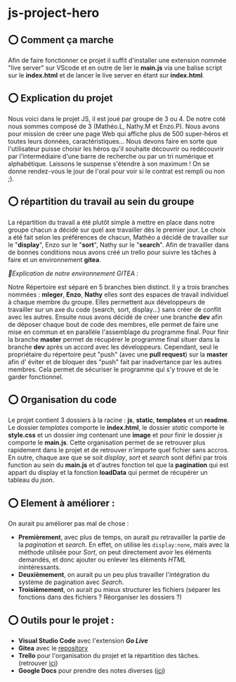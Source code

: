 # js-project-hero

## :o: Comment ça marche 
Afin de faire fonctionner ce projet il suffit d'installer une extension nommée "live server" sur VScode et en outre de lier le **main.js** via une balise script sur le **index.html** et de lancer le live server en étant sur **index.html**. 



## :o: Explication du projet

Nous voici dans le projet JS, il est joué par groupe de 3 ou 4. De notre coté nous sommes composé de 3 (Mathéo.L, Nathy.M et Enzo.P).
Nous avons pour mission de créer une page Web qui affiche plus de 500 super-héros et toutes leurs données, caractéristiques...
Nous devons faire en sorte que l'utilisateur puisse choisir les héros qu'il souhaite découvrir ou redécouvrir par l'intermédiaire d'une barre de recherche ou par un tri numérique et alphabétique.
Laissons le suspense s'étendre à son maximum !
On se donne rendez-vous le jour de l'oral pour voir si le contrat est rempli ou non ;).

## :o: répartition du travail au sein du groupe

La répartition du travail a été plutôt simple à mettre en place dans notre groupe chacun a décidé sur quel axe travailler dès le premier jour. Le choix a été fait selon les préférences de chacun, Mathéo a décidé de travailler sur le "**display**", Enzo sur le "**sort**", Nathy sur le "**search**". Afin de travailler dans de bonnes conditions nous avons créé un trello pour suivre les tâches à faire et un environnement **gitea**.

*:small_red_triangle:Explication de notre environnement GITEA :*

Notre Répertoire est séparé en 5 branches bien distinct. Il y a trois branches nommées : **mleger**, **Enzo**, **Nathy** elles sont des espaces de travail individuel à chaque membre du groupe. Elles permettent aux développeurs de travailler sur un axe du code (search, sort, display...) sans créer de conflit avec les autres. Ensuite nous avons décidé de créer une branche **dev** afin de déposer chaque bout de code des membres, elle permet de faire une mise en commun et en parallèle l'assemblage du programme final. Pour finir la branche **master** permet de récupérer le programme final situer dans la branche **dev** après un accord avec les développeurs. Cependant, seul le propriétaire du répertoire peut "push" (avec une **pull request**) sur la **master** afin d' éviter et de bloquer des "push" fait par inadvertance par les autres membres. Cela permet de sécuriser le programme qui s'y trouve et de le garder fonctionnel.

## :o: Organisation du code 

Le projet contient 3 dossiers à la racine : **js**, **static**, **templates** et un **readme**. Le dossier *templates* comporte le **index.html**, le dossier *static* comporte le **style.css** et un dossier *img* contenant une **image** et pour finir le dossier *js* comporte le **main.js**. Cette organisation permet de se retrouver plus rapidement dans le projet et de retrouver n'importe quel fichier sans accros. En outre, chaque axe que se soit *display*, *sort* et *search* sont défini par trois function au sein du **main.js** et d'autres fonction tel que la **pagination** qui est appart du display et la fonction **loadData** qui permet de récupérer un tableau du *json*.

## :o: Element à améliorer :

On aurait pu améliorer pas mal de chose :
- **Premièrement**, avec plus de temps, on aurait pu retravailler la partie de la *pagination* et *search*. En effet, on utilise les ``display:none``, mais avec la méthode utilisée pour *Sort*, on peut directement avoir les éléments demandés, et donc ajouter ou enlever les éléments *HTML* inintéressants.
- **Deuxièmement**, on aurait pu un peu plus travailler l'intégration du système de pagination avec *Search*.
- **Troisièmement**, on aurait pu mieux structurer les fichiers (séparer les fonctions dans des fichiers ? Réorganiser les dossiers ?)

## :o: Outils pour le projet :
- **Visual Studio Code** avec l'extension ***Go Live***
- **Gitea** avec le [repository](https://git.ytrack.learn.ynov.com/MLEGER/js-project-hero)
- **Trello** pour l'organisation du projet et la répartition des tâches. (retrouver [ici](https://trello.com/b/u1n4r3pf/superheros))
- **Google Docs** pour prendre des notes diverses ([ici](https://docs.google.com/document/d/1-eSvuJrMGruAunlntBXCe9iG6dH2hWj5vaIouUKGFF0/edit))